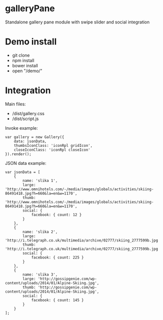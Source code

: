 # galleryPane
Standalone gallery pane module with swipe slider and social integration

# Demo install
- git clone
- npm install
- bower install
- open "/demo/"

# Integration

Main files:

- /dist/gallery.css
- /dist/script.js

Invoke example:

    var gallery = new Gallery({
        data: jsonData,
        thumbsIconClass: 'iconRpl gridIcon',
        closeIconClass: 'iconRpl closeIcon'
    }).render();


JSON data example:

    var jsonData = [
        {
            name: 'slika 1',
            large: 'http://www.omnihotels.com/-/media/images/globals/activities/skiing-86491418.jpg?h=660&la=en&w=1170',
            thumb: 'http://www.omnihotels.com/-/media/images/globals/activities/skiing-86491418.jpg?h=660&la=en&w=1170',
            social: {
                facebook: { count: 12 }
            }
        },
        {
            name: 'slika 2',
            large: 'http://i.telegraph.co.uk/multimedia/archive/02777/skiing_2777599b.jpg',
            thumb: 'http://i.telegraph.co.uk/multimedia/archive/02777/skiing_2777599b.jpg',
            social: {
                facebook: { count: 225 }
            }
        },
        {
            name: 'slika 3',
            large: 'http://gossipgenie.com/wp-content/uploads/2014/01/Alpine-Skiing.jpg',
            thumb: 'http://gossipgenie.com/wp-content/uploads/2014/01/Alpine-Skiing.jpg',
            social: {
                facebook: { count: 145 }
            }
        }
    ];






